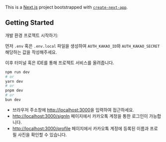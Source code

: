 This is a [Next.js](https://nextjs.org) project bootstrapped with [`create-next-app`](https://nextjs.org/docs/app/api-reference/cli/create-next-app).

## Getting Started
개발 환경 프로젝트 시작하기:

먼저 `.env` 혹은 `.env.local` 파일을 생성하여 `AUTH_KAKAO_ID`와 `AUTH_KAKAO_SECRET` 해당하는 값을 작성해주세요.

이후 터미널 혹은 IDE를 통해 프로젝트 서비스를 올려줍니다.

```bash
npm run dev
# or
yarn dev
# or
pnpm dev
# or
bun dev
```

- 브라우저 주소창에 [http://localhost:3000](http://localhost:3000)을 입력하여 접근하세요.
- [http://localhost:3000/signIn](http://localhost:3000/signIn) 페이지에서 카카오톡 계정을 통한 로그인이 가능합니다.
- [http://localhost:3000/profile](http://localhost:3000/profile) 페이지에서 카카오톡 계정에 등록된 이름과 프로필 사진을 확인할 수 있습니다.
